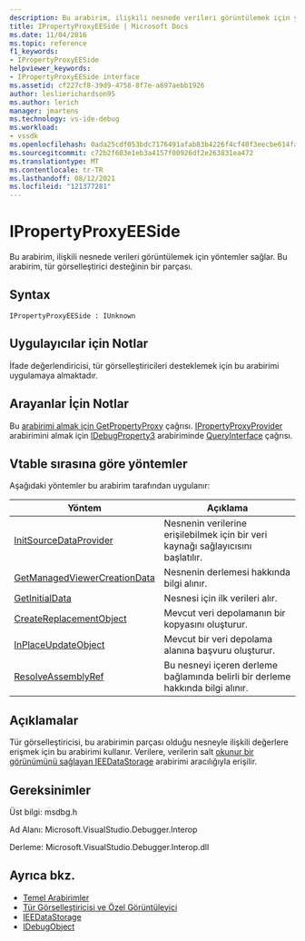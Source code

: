 ```yaml
---
description: Bu arabirim, ilişkili nesnede verileri görüntülemek için yöntemler sağlar.
title: IPropertyProxyEESide | Microsoft Docs
ms.date: 11/04/2016
ms.topic: reference
f1_keywords:
- IPropertyProxyEESide
helpviewer_keywords:
- IPropertyProxyEESide interface
ms.assetid: cf227cf8-39d9-4758-8f7e-a697aebb1926
author: leslierichardson95
ms.author: lerich
manager: jmartens
ms.technology: vs-ide-debug
ms.workload:
- vssdk
ms.openlocfilehash: 0ada25cdf053bdc7176491afab83b4226f4cf40f3eecbe614fa90d2478676286
ms.sourcegitcommit: c72b2f603e1eb3a4157f00926df2e263831ea472
ms.translationtype: MT
ms.contentlocale: tr-TR
ms.lasthandoff: 08/12/2021
ms.locfileid: "121377281"
---
```

# <a name="ipropertyproxyeeside"></a>IPropertyProxyEESide
Bu arabirim, ilişkili nesnede verileri görüntülemek için yöntemler sağlar. Bu arabirim, tür görselleştirici desteğinin bir parçası.

## <a name="syntax"></a>Syntax

```
IPropertyProxyEESide : IUnknown
```

## <a name="notes-for-implementers"></a>Uygulayıcılar için Notlar
 İfade değerlendiricisi, tür görselleştiricileri desteklemek için bu arabirimi uygulamaya almaktadır.

## <a name="notes-for-callers"></a>Arayanlar İçin Notlar
 Bu [arabirimi almak için GetPropertyProxy](../../../extensibility/debugger/reference/ipropertyproxyprovider-getpropertyproxy.md) çağrısı. [IPropertyProxyProvider](../../../extensibility/debugger/reference/ipropertyproxyprovider.md) arabirimini almak için [IDebugProperty3](../../../extensibility/debugger/reference/idebugproperty3.md) arabiriminde [QueryInterface](/cpp/atl/queryinterface) çağrısı.

## <a name="methods-in-vtable-order"></a>Vtable sırasına göre yöntemler
 Aşağıdaki yöntemler bu arabirim tarafından uygulanır:

|Yöntem|Açıklama|
|------------|-----------------|
|[InitSourceDataProvider](../../../extensibility/debugger/reference/ipropertyproxyeeside-initsourcedataprovider.md)|Nesnenin verilerine erişilebilmek için bir veri kaynağı sağlayıcısını başlatılır.|
|[GetManagedViewerCreationData](../../../extensibility/debugger/reference/ipropertyproxyeeside-getmanagedviewercreationdata.md)|Nesnenin derlemesi hakkında bilgi alınır.|
|[GetInitialData](../../../extensibility/debugger/reference/ipropertyproxyeeside-getinitialdata.md)|Nesnesi için ilk verileri alır.|
|[CreateReplacementObject](../../../extensibility/debugger/reference/ipropertyproxyeeside-createreplacementobject.md)|Mevcut veri depolamanın bir kopyasını oluşturur.|
|[InPlaceUpdateObject](../../../extensibility/debugger/reference/ipropertyproxyeeside-inplaceupdateobject.md)|Mevcut bir veri depolama alanına başvuru oluşturur.|
|[ResolveAssemblyRef](../../../extensibility/debugger/reference/ipropertyproxyeeside-resolveassemblyref.md)|Bu nesneyi içeren derleme bağlamında belirli bir derleme hakkında bilgi alınır.|

## <a name="remarks"></a>Açıklamalar
 Tür görselleştiricisi, bu arabirimin parçası olduğu nesneyle ilişkili değerlere erişmek için bu arabirimi kullanır. Verilere, verilerin salt [okunur bir görünümünü sağlayan IEEDataStorage](../../../extensibility/debugger/reference/ieedatastorage.md) arabirimi aracılığıyla erişilir.

## <a name="requirements"></a>Gereksinimler
 Üst bilgi: msdbg.h

 Ad Alanı: Microsoft.VisualStudio.Debugger.Interop

 Derleme: Microsoft.VisualStudio.Debugger.Interop.dll

## <a name="see-also"></a>Ayrıca bkz.
- [Temel Arabirimler](../../../extensibility/debugger/reference/core-interfaces.md)
- [Tür Görselleştiricisi ve Özel Görüntüleyici](../../../extensibility/debugger/type-visualizer-and-custom-viewer.md)
- [IEEDataStorage](../../../extensibility/debugger/reference/ieedatastorage.md)
- [IDebugObject](../../../extensibility/debugger/reference/idebugobject.md)
